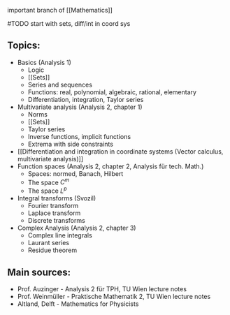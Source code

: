 important branch of [[Mathematics]]


#TODO start with sets, diff/int in coord sys


## Topics:
- Basics (Analysis 1)
	- Logic
	- [[Sets]]
	- Series and sequences
	- Functions: real, polynomial, algebraic, rational, elementary
	- Differentiation, integration, Taylor series
- Multivariate analysis (Analysis 2, chapter 1)
	- Norms
	- [[Sets]]
	- Taylor series
	- Inverse functions, implicit functions
	- Extrema with side constraints
- [[Differentiation and integration in coordinate systems (Vector calculus, multivariate analysis)]] 
- Function spaces (Analysis 2, chapter 2, Analysis für tech. Math.)
	- Spaces: normed, Banach, Hilbert
	- The space $C^m$
	- The space $L^p$
- Integral transforms (Svozil)
	- Fourier transform
	- Laplace transform
	- Discrete transforms
- Complex Analysis (Analysis 2, chapter 3)
	- Complex line integrals
	- Laurant series
	- Residue theorem


## Main sources:
- Prof. Auzinger - Analysis 2 für TPH, TU Wien lecture notes
- Prof. Weinmüller - Praktische Mathematik 2, TU Wien lecture notes
- Altland, Delft - Mathematics for Physicists

